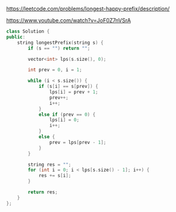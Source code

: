 https://leetcode.com/problems/longest-happy-prefix/description/

https://www.youtube.com/watch?v=JoF0Z7nVSrA

```c++
class Solution {
public:
    string longestPrefix(string s) {
        if (s == "") return "";

        vector<int> lps(s.size(), 0);

        int prev = 0, i = 1;

        while (i < s.size()) {
            if (s[i] == s[prev]) {
                lps[i] = prev + 1;
                prev++;
                i++;
            }
            else if (prev == 0) {
                lps[i] = 0;
                i++;
            }
            else {
                prev = lps[prev - 1];
            }
        }

        string res = "";
        for (int i = 0; i < lps[s.size() - 1]; i++) {
            res += s[i];
        }

        return res;
    }
};
```